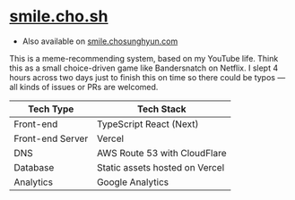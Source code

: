 # [smile.cho.sh](https://smile.cho.sh)

- Also available on [smile.chosunghyun.com](https://smile.chosunghyun.com)

This is a meme-recommending system, based on my YouTube life. Think this as a small choice-driven game like Bandersnatch on Netflix. I slept 4 hours across two days just to finish this on time so there could be typos — all kinds of issues or PRs are welcomed.

| Tech Type        | Tech Stack                     |
| ---------------- | ------------------------------ |
| Front-end        | TypeScript React (Next)        |
| Front-end Server | Vercel                         |
| DNS              | AWS Route 53 with CloudFlare   |
| Database         | Static assets hosted on Vercel |
| Analytics        | Google Analytics               |
